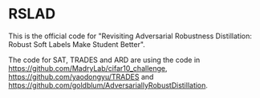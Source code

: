 # RSLAD
This is the official code for "Revisiting Adversarial Robustness Distillation: Robust Soft Labels Make Student Better".

The code for SAT, TRADES and ARD are using the code in https://github.com/MadryLab/cifar10_challenge, https://github.com/yaodongyu/TRADES and https://github.com/goldblum/AdversariallyRobustDistillation.  
